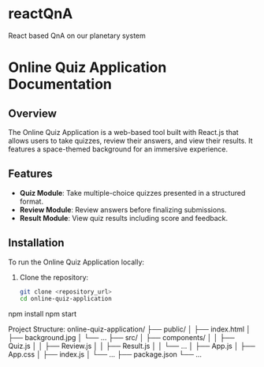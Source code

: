 # reactQnA
React based QnA on our planetary system
# Online Quiz Application Documentation

## Overview

The Online Quiz Application is a web-based tool built with React.js that allows users to take quizzes, review their answers, and view their results. It features a space-themed background for an immersive experience.

## Features

- **Quiz Module**: Take multiple-choice quizzes presented in a structured format.
- **Review Module**: Review answers before finalizing submissions.
- **Result Module**: View quiz results including score and feedback.

## Installation

To run the Online Quiz Application locally:

1. Clone the repository:

   ```bash
   git clone <repository_url>
   cd online-quiz-application

npm install
npm start

Project Structure:
online-quiz-application/
├── public/
│   ├── index.html
│   ├── background.jpg
│   └── ...
├── src/
│   ├── components/
│   │   ├── Quiz.js
│   │   ├── Review.js
│   │   ├── Result.js
│   │   └── ...
│   ├── App.js
│   ├── App.css
│   ├── index.js
│   └── ...
├── package.json
└── ...
